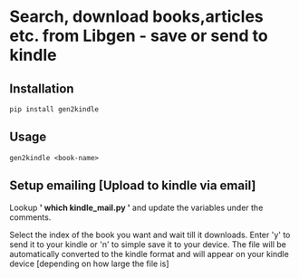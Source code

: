 # Search, download books,articles etc. from Libgen - save or send to kindle

## Installation
```
pip install gen2kindle
```

## Usage
```
gen2kindle <book-name>
```
## Setup emailing [Upload to kindle via email]
Lookup **' which kindle_mail.py '** and update the variables under the comments.


Select the index of the book you want and wait till it downloads. Enter 'y' to send it to your kindle or 'n' to simple save it to your device. The file will be automatically converted to the kindle format and will appear on your kindle device [depending on how large the file is]


